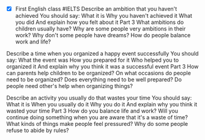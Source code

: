 - [x] First English class
#IELTS
Describe an ambition that you haven't achieved
You should say:
What it is 
Why you haven't achieved it
What you did 
And explain how you felt about it
Part 3
What ambitions do children usually have?
Why are some people very ambitions in their work?
Why don't some people have dreams?
How do people balance work and life?


Describe a time when you organized a happy event successfully 
You should say:
What the event was
How you prepared for it
Who helped you to organized it
And explain why you think it was a successful event
Part 3
How can parents help children to be organized?
On what occasions do people need to be organized?
Does everything need to be well prepared?
Do people need other's help when organizing things?


Describe an activity you usually do that wastes your time
You should say:
What it is
When you usually do it
Why you do it
And explain why you think it wasted your time
Part 3
How do you balance life and work?
Will you continue doing something when you are aware that it's a waste of time?
What kinds of things make people feel pressured?
Why do some people refuse to abide by rules?